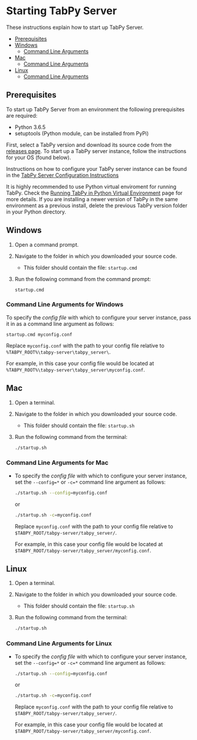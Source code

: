 # Starting TabPy Server

These instructions explain how to start up TabPy Server.

<!-- markdownlint-disable MD004 -->
<!-- toc -->

- [Prerequisites](#prerequisites)
- [Windows](#windows)
  * [Command Line Arguments](#command-line-arguments)
- [Mac](#mac)
  * [Command Line Arguments](#command-line-arguments-1)
- [Linux](#linux)
  * [Command Line Arguments](#command-line-arguments-2)

<!-- tocstop -->
<!-- markdownlint-enable MD004 -->

## Prerequisites

To start up TabPy Server from an environment the following prerequisites are required:

- Python 3.6.5
- setuptools (Python module, can be installed from PyPi)

First, select a TabPy version and download its source code from the
[releases page](https://github.com/tableau/TabPy/releases). To start up
a TabPy server instance, follow the instructions for your OS (found below).

Instructions on how to configure your TabPy server instance can be found in the
[TabPy Server Configuration Instructions](server-config.md)

It is highly recommended to use Python virtual enviroment for running TabPy.
Check the [Running TabPy in Python Virtual Environment](tabpy-virtualenv.md) page
for more details.
If you are installing a newer version of TabPy in the same environment as a
previous install, delete the previous TabPy version folder in your Python directory.

## Windows

1. Open a command prompt.
2. Navigate to the folder in which you downloaded your source code.
    - This folder should contain the file: ```startup.cmd```
3. Run the following command from the command prompt:

    ```batch
    startup.cmd
    ```

### Command Line Arguments for Windows

To specify the *config file* with which to configure your server instance, pass
it in as a command line argument as follows:

```batch
startup.cmd myconfig.conf
```

Replace `myconfig.conf` with the path to your config file relative to
`%TABPY_ROOT%\tabpy-server\tabpy_server\`.

For example, in this case your config file would be located at
`%TABPY_ROOT%\tabpy-server\tabpy_server\myconfig.conf`.

## Mac

1. Open a terminal.
2. Navigate to the folder in which you downloaded your source code.
    - This folder should contain the file: ```startup.sh```
3. Run the following command from the terminal:

    ```bash
    ./startup.sh
    ```

### Command Line Arguments for Mac

- To specify the *config file* with which to configure your server instance,
set the ```--config=*``` or ```-c=*``` command line argument as follows:

    ```bash
    ./startup.sh --config=myconfig.conf
    ```

    or

    ```bash
    ./startup.sh -c=myconfig.conf
    ```

    Replace ```myconfig.conf``` with the path to your config file relative to
    ```$TABPY_ROOT/tabpy-server/tabpy_server/```.

    For example, in this case your config file would be located at
    ```$TABPY_ROOT/tabpy-server/tabpy_server/myconfig.conf```.

## Linux

1. Open a terminal.
2. Navigate to the folder in which you downloaded your source code.
    - This folder should contain the file: ```startup.sh```
3. Run the following command from the terminal:

    ```bash
    ./startup.sh
    ```

### Command Line Arguments for Linux

- To specify the *config file* with which to configure your server instance, set the ```--config=*``` or ```-c=*``` command line argument as follows:

    ```bash
    ./startup.sh --config=myconfig.conf
    ```

    or

    ```bash
    ./startup.sh -c=myconfig.conf
    ```

    Replace ```myconfig.conf``` with the path to your config file relative to
    ```$TABPY_ROOT/tabpy-server/tabpy_server/```.

    For example, in this case your config file would be located at
    ```$TABPY_ROOT/tabpy-server/tabpy_server/myconfig.conf```.
